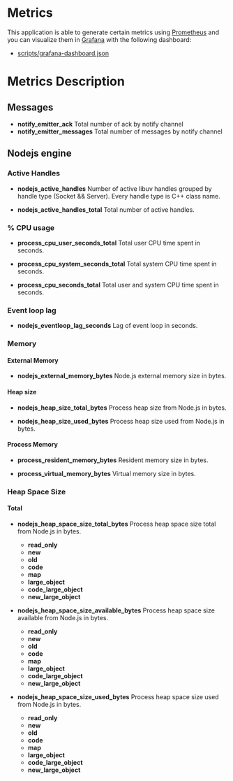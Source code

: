 # Metrics

This application is able to generate certain metrics using [Prometheus](https://prometheus.io/) and you can visualize them in [Grafana](https://grafana.com/) with the following dashboard:

* [scripts/grafana-dashboard.json](scripts/grafana-dashboard.json)

# Metrics Description

## Messages

* **notify_emitter_ack** Total number of ack by notify channel
* **notify_emitter_messages** Total number of messages by notify channel

## Nodejs engine

### Active Handles

* **nodejs_active_handles** Number of active libuv handles grouped by handle type (Socket && Server). Every handle type is C++ class name.

* **nodejs_active_handles_total** Total number of active handles.


### % CPU usage

* **process_cpu_user_seconds_total** Total user CPU time spent in seconds.

* **process_cpu_system_seconds_total** Total system CPU time spent in seconds.

* **process_cpu_seconds_total**  Total user and system CPU time spent in seconds.

### Event loop lag

* **nodejs_eventloop_lag_seconds** Lag of event loop in seconds.

### Memory 

#### External Memory

* **nodejs_external_memory_bytes** Node.js external memory size in bytes.

#### Heap size

* **nodejs_heap_size_total_bytes** Process heap size from Node.js in bytes.

* **nodejs_heap_size_used_bytes** Process heap size used from Node.js in bytes.

#### Process Memory

* **process_resident_memory_bytes** Resident memory size in bytes.

* **process_virtual_memory_bytes** Virtual memory size in bytes.

### Heap Space Size

#### Total

* **nodejs_heap_space_size_total_bytes** Process heap space size total from Node.js in bytes.
  * **read_only**
  * **new**
  * **old**
  * **code**
  * **map**
  * **large_object**
  * **code_large_object**
  * **new_large_object**

* **nodejs_heap_space_size_available_bytes** Process heap space size available from Node.js in bytes.
  * **read_only**
  * **new**
  * **old**
  * **code**
  * **map**
  * **large_object**
  * **code_large_object**
  * **new_large_object**

* **nodejs_heap_space_size_used_bytes** Process heap space size used from Node.js in bytes.
  * **read_only**
  * **new**
  * **old**
  * **code**
  * **map**
  * **large_object**
  * **code_large_object**
  * **new_large_object**